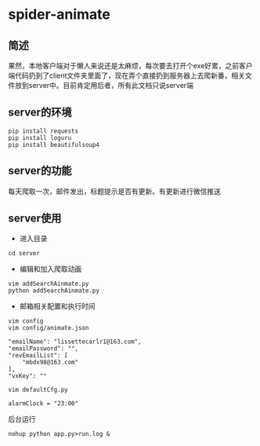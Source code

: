 # spider-animate


## 简述
果然，本地客户端对于懒人来说还是太麻烦，每次要去打开个exe好累，之前客户端代码扔到了client文件夹里面了，现在弄个直接扔到服务器上去爬新番，相关文件放到server中。目前肯定用后者，所有此文档只说server端


## server的环境
```
pip install requests
pip install loguru
pip install beautifulsoup4
```

## server的功能
每天爬取一次，邮件发出，标题提示是否有更新。有更新进行微信推送


## server使用
* 进入目录
```
cd server
```
* 编辑和加入爬取动画
```
vim addSearchAinmate.py
python addSearchAinmate.py
```
* 邮箱相关配置和执行时间
```
vim config
vim config/animate.json

"emailName": "lissettecarlr1@163.com",
"emailPassword": "",
"revEmailList": [
    "mbdx98@163.com"
],
"vxKey": ""

vim defaultCfg.py

alarmClock = "23:00"
```
后台运行
```
nohup python app.py>run.log &
```


